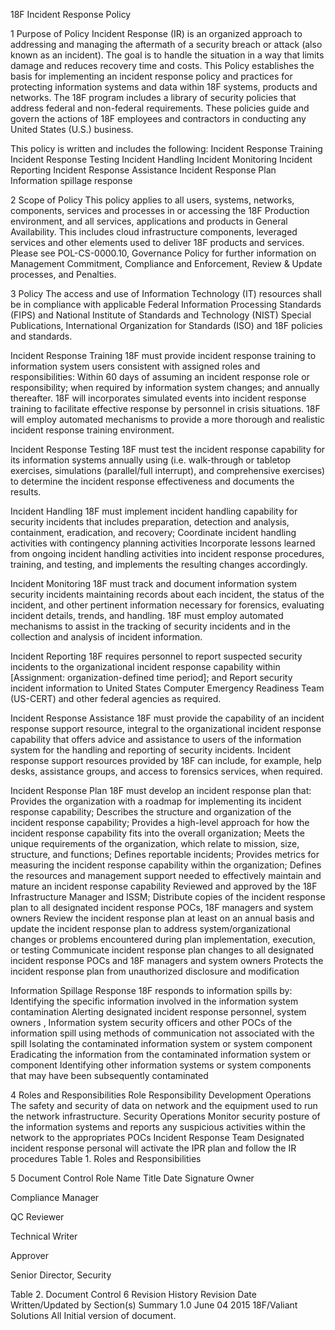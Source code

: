 18F Incident Response Policy

1 Purpose of Policy
Incident Response (IR) is an organized approach to addressing and managing the aftermath of a security breach or attack (also known as an incident). The goal is to handle the situation in a way that limits damage and reduces recovery time and costs.
This Policy establishes the basis for implementing an incident response policy and practices for protecting information systems and data within 18F systems, products and networks.
The 18F program includes a library of security policies that address federal and non-federal requirements. These policies guide and govern the actions of 18F employees and contractors in conducting any United States (U.S.) business.

This policy is written and includes the following:
Incident Response Training
Incident Response Testing
Incident Handling
Incident Monitoring
Incident Reporting
Incident Response Assistance
Incident Response Plan
Information spillage response

2 Scope of Policy
This policy applies to all users, systems, networks, components, services and processes in or accessing the 18F Production environment, and all services, applications and products in General Availability.  This includes cloud infrastructure components, leveraged services and other elements used to deliver 18F products and services.
Please see POL-CS-0000.10, Governance Policy for further information on Management Commitment, Compliance and Enforcement, Review & Update processes, and Penalties.

3 Policy
The access and use of Information Technology (IT) resources shall be in compliance with applicable Federal Information Processing Standards (FIPS) and National Institute of Standards and Technology (NIST) Special Publications, International Organization for Standards (ISO) and 18F policies and standards.

Incident Response Training
18F must provide incident response training to information system users consistent with assigned roles and responsibilities: Within 60 days of assuming an incident response role or responsibility; when required by information system changes; and annually thereafter.
18F will incorporates simulated events into incident response training to facilitate effective response by personnel in crisis situations.
18F will employ automated mechanisms to provide a more thorough and realistic incident response training environment.

Incident Response Testing
18F must test the incident response capability for its information systems annually using (i.e. walk-through or tabletop exercises, simulations (parallel/full interrupt), and comprehensive exercises) to determine the incident response effectiveness and documents the results.

Incident Handling
18F must implement incident handling capability for security incidents that includes preparation, detection and analysis, containment, eradication, and recovery;
Coordinate incident handling activities with contingency planning activities
Incorporate lessons learned from ongoing incident handling activities into incident response procedures, training, and testing, and implements the resulting changes accordingly.

Incident Monitoring
18F must track and document information system security incidents maintaining records about each incident, the status of the incident, and other pertinent information necessary for forensics, evaluating incident details, trends, and handling.
18F must employ automated mechanisms to assist in the tracking of security incidents and in the collection and analysis of incident information.

Incident Reporting
18F requires personnel to report suspected security incidents to the organizational incident response capability within [Assignment: organization-defined time period]; and
Report security incident information to United States Computer Emergency Readiness Team (US-CERT) and other federal agencies as required.

Incident Response Assistance
18F must provide the capability of an incident response support resource, integral to the organizational incident response capability that offers advice and assistance to users of the information system for the handling and reporting of security incidents.
Incident response support resources provided by 18F can include, for example, help desks, assistance groups, and access to forensics services, when required.

Incident Response Plan
18F must develop an incident response plan that:
Provides the organization with a roadmap for implementing its incident response capability;
Describes the structure and organization of the incident response capability;
Provides a high-level approach for how the incident response capability fits into the overall organization;
Meets the unique requirements of the organization, which relate to mission, size, structure, and functions;
Defines reportable incidents;
Provides metrics for measuring the incident response capability within the organization;
Defines the resources and management support needed to effectively maintain and mature an incident response capability
Reviewed and approved by the 18F Infrastructure Manager and ISSM;
Distribute copies of the incident response plan to all designated incident response POCs, 18F managers and system owners
Review the incident response plan at least on an annual basis and update the incident response plan to address system/organizational changes or problems encountered during plan implementation, execution, or testing
Communicate incident response plan changes to all designated incident response POCs  and 18F managers and system owners
Protects the incident response plan from unauthorized disclosure and modification

Information Spillage Response
18F responds to information spills by:
Identifying the specific  information involved in the information system contamination
Alerting designated incident response  personnel,  system owners , Information system security officers  and other POCs  of the information spill  using methods of communication not associated with the spill
Isolating the contaminated information system or system component
Eradicating the information from the contaminated information system or component
Identifying other information systems or system components that may have been subsequently contaminated


4 Roles and Responsibilities
Role
Responsibility
Development Operations
The safety and security of data on network and the equipment used to run the network infrastructure.
Security Operations
Monitor security posture of the information systems and reports any suspicious activities within the network to the appropriates POCs
Incident Response Team
Designated incident response personal will activate the IPR plan and follow the IR procedures
Table 1. Roles and Responsibilities

5 Document Control
Role
Name
Title
Date
Signature
Owner

Compliance Manager


QC Reviewer

Technical Writer


Approver

Senior Director, Security


Table 2. Document Control
6 Revision History
Revision
Date
Written/Updated by
Section(s)
Summary
1.0
June 04 2015
18F/Valiant Solutions
All
Initial version of document.
